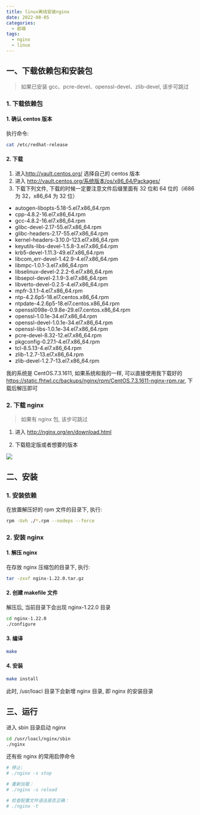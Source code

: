 ```yaml
---
title: linux离线安装nginx
date: 2022-08-05
categories:
  - 前端
tags:
  - nginx
  - linux
---
```


## 一、下载依赖包和安装包

> 如果已安装 gcc、pcre-devel、openssl-devel、zlib-devel, 该步可跳过

### 1. 下载依赖包

#### 1. 确认 centos 版本

执行命令:

```sh
cat /etc/redhat-release
```

#### 2. 下载

1. 进入<a href="http://vault.centos.org/">http://vault.centos.org/</a> 选择自己的 centos 版本
2. 进入 http://vault.centos.org/系统版本/os/x86_64/Packages/
3. 下载下列文件, 下载的时候一定要注意文件后缀里面有 32 位和 64 位的（i686 为 32，x86_64 为 32 位）

- autogen-libopts-5.18-5.el7.x86_64.rpm
- cpp-4.8.2-16.el7.x86_64.rpm
- gcc-4.8.2-16.el7.x86_64.rpm
- glibc-devel-2.17-55.el7.x86_64.rpm
- glibc-headers-2.17-55.el7.x86_64.rpm
- kernel-headers-3.10.0-123.el7.x86_64.rpm
- keyutils-libs-devel-1.5.8-3.el7.x86_64.rpm
- krb5-devel-1.11.3-49.el7.x86_64.rpm
- libcom_err-devel-1.42.9-4.el7.x86_64.rpm
- libmpc-1.0.1-3.el7.x86_64.rpm
- libselinux-devel-2.2.2-6.el7.x86_64.rpm
- libsepol-devel-2.1.9-3.el7.x86_64.rpm
- libverto-devel-0.2.5-4.el7.x86_64.rpm
- mpfr-3.1.1-4.el7.x86_64.rpm
- ntp-4.2.6p5-18.el7.centos.x86_64.rpm
- ntpdate-4.2.6p5-18.el7.centos.x86_64.rpm
- openssl098e-0.9.8e-29.el7.centos.x86_64.rpm
- openssl-1.0.1e-34.el7.x86_64.rpm
- openssl-devel-1.0.1e-34.el7.x86_64.rpm
- openssl-libs-1.0.1e-34.el7.x86_64.rpm
- pcre-devel-8.32-12.el7.x86_64.rpm
- pkgconfig-0.27.1-4.el7.x86_64.rpm
- tcl-8.5.13-4.el7.x86_64.rpm
- zlib-1.2.7-13.el7.x86_64.rpm
- zlib-devel-1.2.7-13.el7.x86_64.rpm

我的系统是 CentOS.7.3.1611, 如果系统和我的一样, 可以直接使用我下载好的 <a href="https://static.fhtwl.cc/backups/nginx/rpm/CentOS.7.3.1611-nginx-rpm.rar">https://static.fhtwl.cc/backups/nginx/rpm/CentOS.7.3.1611-nginx-rpm.rar</a>, 下载后解压即可

### 2. 下载 nginx

> 如果有 nginx 包, 该步可跳过

1. 进入 <a href="http://nginx.org/en/download.html" >http://nginx.org/en/download.html</a>

2. 下载稳定版或者想要的版本

<img src="/images/20220805/nginx.png" />

## 二、安装

### 1. 安装依赖

在放置解压好的 rpm 文件的目录下, 执行:

```sh
rpm -Uvh ./*.rpm --nodeps --force
```

### 2. 安装 nginx

#### 1. 解压 nginx

在存放 nginx 压缩包的目录下, 执行:

```sh
tar -zxvf nginx-1.22.0.tar.gz
```

#### 2. 创建 makefile 文件

解压后, 当前目录下会出现 nginx-1.22.0 目录

```sh
cd nginx-1.22.0
./configure
```

#### 3. 编译

```sh
make
```

#### 4. 安装

```sh
make install
```

此时, /usr/loacl 目录下会新增 nginx 目录, 即 nginx 的安装目录

## 三、运行

进入 sbin 目录启动 nginx

```sh
cd /usr/loacl/nginx/sbin
./nginx
```

还有些 nginx 的常用启停命令

```sh
# 停止:
# ./nginx -s stop

# 重新加载：
# ./nginx -s reload

# 检查配置文件语法是否正确：
# ./nginx -t
```
